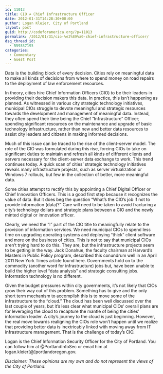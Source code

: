```yaml
---
id: 11013
title: CIO ≠ Chief Infrastructure Officer
date: 2012-01-31T14:28:30+00:00
author: Logan Kleier, City of Portland
layout: post
guid: http://codeforamerica.org/?p=11013
permalink: /2012/01/31/cio-%e2%89%a0-chief-infrastructure-officer/
dsq_thread_id:
  - 559337195
categories:
  - Commentary
  - Guest Post
---
```

Data is the building block of every decision. Cities rely on meaningful data to make all kinds of decisions from where to spend money on road repairs to the deployment of law enforcement resources.

In theory, cities hire Chief Information Officers (CIO) to be their leaders in providing their decision makers this data. In practice, this isn’t happening as planned. As witnessed in various city strategic technology initiatives, municipal CIOs struggle to devote meaningful and strategic resources towards the development and management of meaningful data. Instead, they often spend their time being the Chief “Infrastructure” Officer; spending significant resources on the maintenance and upgrade of basic technology infrastructure, rather than new and better data resources to assist city leaders and citizens in making informed decisions.

Much of this issue can be traced to the rise of the client-server model. The role of the CIO was formulated during this rise, forcing CIOs to take on significant duties to maintain and refresh all kinds of different clients and servers necessary for the client-server data exchange to work. This trend continues today. A quick scan of cities’ strategic technology initiatives reveals many infrastructure projects, such as server virtualization or Windows 7 rollouts, but few in the collection of better, more meaningful data.

Some cities attempt to rectify this by appointing a Chief Digital Officer or Chief Innovation Officers. This is a good first step because it recognizes the value of data. But it does beg the question “What’s the CIO’s job if not to provide information (data)?” Care will need to be taken to avoid fracturing a city’s technology dollars and strategic plans between a CIO and the newly minted digital or innovation officer.

Clearly, we need the “I” part of the CIO title to meaningfully relate to the provision of information services. We need municipal CIOs to spend less time on upgrading operating systems and deploying “thick” client software and more on the business of cities. This is not to say that municipal CIOs aren’t trying hard to do this. They are, but the infrastructure projects seem to be getting in the way. Jack Donahue, the faculty chairman at Harvard’s Masters in Public Policy program, described this conundrum well in an April 2011 New York Times article found here. Governments hold on to the commodity (another word for infrastructure) jobs but, have been unable to build the higher level “data analysis” and strategic consulting jobs. Information technology is no different.

Given the budget pressures within city governments, it’s not likely that CIOs grow their way out of this problem. Something has to give and the only short term mechanism to accomplish this is to move some of the infrastructure to the “cloud.” The cloud has been well discussed over the last couple of years, but it’s less clear what municipal CIOs’ overall plans are for leveraging the cloud to recapture the mantle of being the cities’ information leader. A city’s journey to the cloud is just beginning. However, the real move towards realigning the CIOs role won’t happen until we realize that providing better data is inextricably linked with moving away from IT infrastructure management. That is the challenge of today’s CIO.

Logan is the Chief Information Security Officer for the City of Portland. You can follow him at @PortlandInfoSec or email him at logan.kleier[@]portlandoregon.gov.

_Disclaimer: These opinions are my own and do not represent the views of the City of Portland._